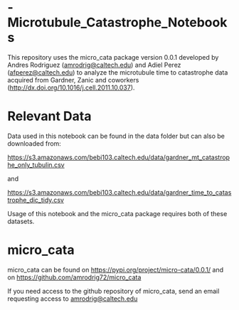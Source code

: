 # -Microtubule_Catastrophe_Notebooks

This repository uses the micro_cata package version 0.0.1 developed by Andres Rodriguez (amrodrig@caltech.edu) and Adiel Perez (afperez@caltech.edu) to analyze the microtubule time to catastrophe data acquired from Gardner, Zanic and coworkers (http://dx.doi.org/10.1016/j.cell.2011.10.037). 

# Relevant Data
Data used in this notebook can be found in the data folder but can also be downloaded from:

https://s3.amazonaws.com/bebi103.caltech.edu/data/gardner_mt_catastrophe_only_tubulin.csv

and

https://s3.amazonaws.com/bebi103.caltech.edu/data/gardner_time_to_catastrophe_dic_tidy.csv

Usage of this notebook and the micro_cata package requires both of these datasets. 

# micro_cata
micro_cata can be found on https://pypi.org/project/micro-cata/0.0.1/ and on https://github.com/amrodrig72/micro_cata

If you need access to the github repository of micro_cata, send an email requesting access to amrodrig@caltech.edu 

